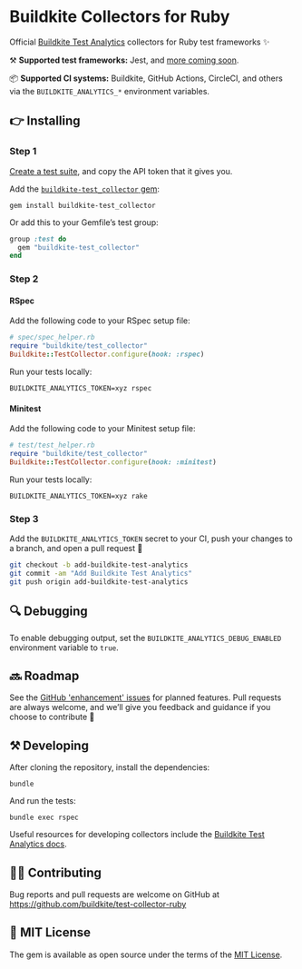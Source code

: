 # Buildkite Collectors for Ruby

Official [Buildkite Test Analytics](https://buildkite.com/test-analytics) collectors for Ruby test frameworks ✨

⚒ **Supported test frameworks:** Jest, and [more coming soon](https://github.com/buildkite/test-collector-ruby/issues?q=is%3Aissue+is%3Aopen+label%3A%22test+frameworks%22).

📦 **Supported CI systems:** Buildkite, GitHub Actions, CircleCI, and others via the `BUILDKITE_ANALYTICS_*` environment variables.

## 👉 Installing

### Step 1

[Create a test suite](https://buildkite.com/docs/test-analytics), and copy the API token that it gives you.

Add the [`buildkite-test_collector` gem](https://rubygems.org/gems/buildkite-test_collector):

```shell
gem install buildkite-test_collector
```

Or add this to your Gemfile’s test group:

```ruby
group :test do
  gem "buildkite-test_collector"
end
```

### Step 2

#### RSpec

Add the following code to your RSpec setup file:

```ruby
# spec/spec_helper.rb
require "buildkite/test_collector"
Buildkite::TestCollector.configure(hook: :rspec)
```

Run your tests locally:

```shell
BUILDKITE_ANALYTICS_TOKEN=xyz rspec
```

#### Minitest

Add the following code to your Minitest setup file:

```ruby
# test/test_helper.rb
require "buildkite/test_collector"
Buildkite::TestCollector.configure(hook: :minitest)
```

Run your tests locally:

```shell
BUILDKITE_ANALYTICS_TOKEN=xyz rake
```

### Step 3

Add the `BUILDKITE_ANALYTICS_TOKEN` secret to your CI, push your changes to a branch, and open a pull request 🎉

```bash
git checkout -b add-buildkite-test-analytics
git commit -am "Add Buildkite Test Analytics"
git push origin add-buildkite-test-analytics
```

## 🔍 Debugging

To enable debugging output, set the `BUILDKITE_ANALYTICS_DEBUG_ENABLED` environment variable to `true`.

## 🔜 Roadmap

See the [GitHub 'enhancement' issues](https://github.com/buildkite/test-collector-ruby/issues?q=is%3Aissue+is%3Aopen+label%3Aenhancement) for planned features. Pull requests are always welcome, and we’ll give you feedback and guidance if you choose to contribute 💚

## ⚒ Developing

After cloning the repository, install the dependencies:

```
bundle
```

And run the tests:

```
bundle exec rspec
```

Useful resources for developing collectors include the [Buildkite Test Analytics docs](https://buildkite.com/docs/test-analytics).

## 👩‍💻 Contributing

Bug reports and pull requests are welcome on GitHub at https://github.com/buildkite/test-collector-ruby

## 📜 MIT License

The gem is available as open source under the terms of the [MIT License](https://opensource.org/licenses/MIT).
